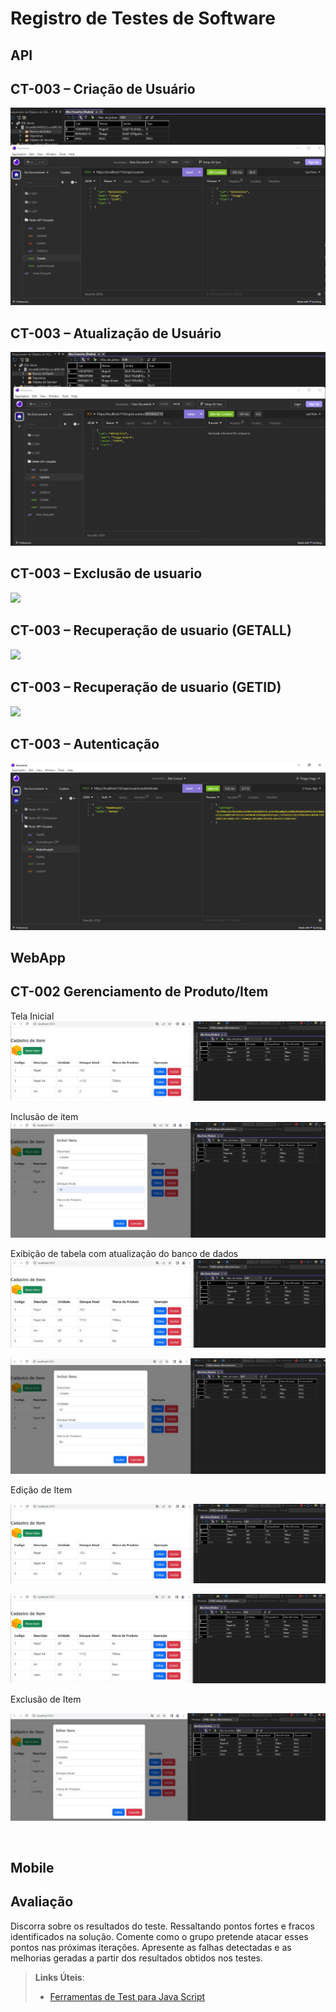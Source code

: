 # Registro de Testes de Software

##  API
## CT-003 – Criação de Usuário
![](https://github.com/ICEI-PUC-Minas-PMV-ADS/pmv-ads-2023-1-e4-proj-apdist-t4-controle_almoxarifado/blob/main/docs/img/Cria%C3%A7%C3%A3o%20de%20usu%C3%A1rio.jpg)

## CT-003 – Atualização de Usuário
![](https://github.com/ICEI-PUC-Minas-PMV-ADS/pmv-ads-2023-1-e4-proj-apdist-t4-controle_almoxarifado/blob/main/docs/img/Atualiza%C3%A7%C3%A3o%20dados%20usu%C3%A1rio.jpg)

## CT-003 – Exclusão de usuario
![](https://github.com/ICEI-PUC-Minas-PMV-ADS/pmv-ads-2023-1-e4-proj-apdist-t4-controle_almoxarifado/blob/main/docs/img/Delete%20Usu%C3%A1rio.jpg)

## CT-003 – Recuperação de usuario (GETALL)
![](https://github.com/ICEI-PUC-Minas-PMV-ADS/pmv-ads-2023-1-e4-proj-apdist-t4-controle_almoxarifado/blob/main/docs/img/Consuta%20todos%20usu%C3%A1rios.jpg)

## CT-003 – Recuperação de usuario (GETID)
![](https://github.com/ICEI-PUC-Minas-PMV-ADS/pmv-ads-2023-1-e4-proj-apdist-t4-controle_almoxarifado/blob/main/docs/img/Consulta%20usu%C3%A1rio%20admin.jpg)

## CT-003 – Autenticação
![](https://github.com/ICEI-PUC-Minas-PMV-ADS/pmv-ads-2023-1-e4-proj-apdist-t4-controle_almoxarifado/blob/main/docs/img/Autentica%C3%A7%C3%A3o%20usu%C3%A1rio.png)

## WebApp

## CT-002 Gerenciamento de Produto/Item

Tela Inicial
![](https://github.com/ICEI-PUC-Minas-PMV-ADS/pmv-ads-2023-1-e4-proj-apdist-t4-controle_almoxarifado/blob/main/docs/img/teste%20Item/WhatsApp%20Image%202023-05-07%20at%2020.01.02.jpeg)

Inclusão de item 
![](https://github.com/ICEI-PUC-Minas-PMV-ADS/pmv-ads-2023-1-e4-proj-apdist-t4-controle_almoxarifado/blob/main/docs/img/teste%20Item/WhatsApp%20Image%202023-05-07%20at%2020.00.59.jpeg)

Exibição de tabela com atualização do banco de dados
![](https://github.com/ICEI-PUC-Minas-PMV-ADS/pmv-ads-2023-1-e4-proj-apdist-t4-controle_almoxarifado/blob/main/docs/img/teste%20Item/WhatsApp%20Image%202023-05-07%20at%2020.01.00.jpeg)




![](https://github.com/ICEI-PUC-Minas-PMV-ADS/pmv-ads-2023-1-e4-proj-apdist-t4-controle_almoxarifado/blob/main/docs/img/teste%20Item/WhatsApp%20Image%202023-05-07%20at%2020.00.59.jpeg)

Edição de Item

![](https://github.com/ICEI-PUC-Minas-PMV-ADS/pmv-ads-2023-1-e4-proj-apdist-t4-controle_almoxarifado/blob/main/docs/img/teste%20Item/WhatsApp%20Image%202023-05-07%20at%2020.01.02.jpeg)

![](https://github.com/ICEI-PUC-Minas-PMV-ADS/pmv-ads-2023-1-e4-proj-apdist-t4-controle_almoxarifado/blob/main/docs/img/teste%20Item/WhatsApp%20Image%202023-05-07%20at%2020.01.01.jpeg)

Exclusão de Item

![](https://github.com/ICEI-PUC-Minas-PMV-ADS/pmv-ads-2023-1-e4-proj-apdist-t4-controle_almoxarifado/blob/main/docs/img/teste%20Item/WhatsApp%20Image%202023-05-07%20at%2020.01.00%20(1).jpeg)

![]()


## Mobile



## Avaliação

Discorra sobre os resultados do teste. Ressaltando pontos fortes e fracos identificados na solução. Comente como o grupo pretende atacar esses pontos nas próximas iterações. Apresente as falhas detectadas e as melhorias geradas a partir dos resultados obtidos nos testes.

> **Links Úteis**:
> - [Ferramentas de Test para Java Script](https://geekflare.com/javascript-unit-testing/)
